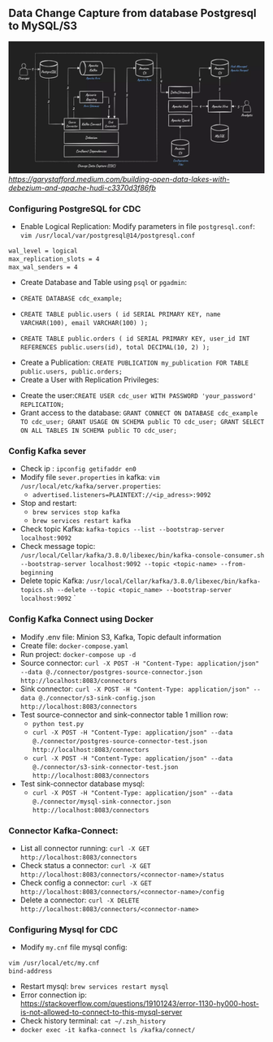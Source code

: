 ## Data Change Capture from database Postgresql to MySQL/S3
![Architecture](images/cdc-db-kakfa-s3-architecture.png)
*https://garystafford.medium.com/building-open-data-lakes-with-debezium-and-apache-hudi-c3370d3f86fb*
### Configuring PostgreSQL for CDC
- Enable Logical Replication: Modify parameters in file `postgresql.conf`:
` vim /usr/local/var/postgresql@14/postgresql.conf`
```
wal_level = logical
max_replication_slots = 4
max_wal_senders = 4
```
- Create Database and Table using `psql` or `pgadmin`:
+ `CREATE DATABASE cdc_example;`
+ `CREATE TABLE public.users (
   id SERIAL PRIMARY KEY,
   name VARCHAR(100),
   email VARCHAR(100)
);`

+ `CREATE TABLE public.orders (
    id SERIAL PRIMARY KEY,
    user_id INT REFERENCES public.users(id),
    total DECIMAL(10, 2)
);`

- Create a Publication: `CREATE PUBLICATION my_publication FOR TABLE public.users, public.orders;`
- Create a User with Replication Privileges:
+ Create the user:`CREATE USER cdc_user WITH PASSWORD 'your_password' REPLICATION;`
+ Grant access to the database: `GRANT CONNECT ON DATABASE cdc_example TO cdc_user;
GRANT USAGE ON SCHEMA public TO cdc_user;
GRANT SELECT ON ALL TABLES IN SCHEMA public TO cdc_user;
`
### Config Kafka sever
- Check ip : `ipconfig getifaddr en0`
- Modify file `sever.properties` in kafka: `vim /usr/local/etc/kafka/server.properties`:
     + `advertised.listeners=PLAINTEXT://<ip_adress>:9092`
- Stop and restart:
     + `brew services stop kafka`
     + `brew services restart kafka`
- Check topic Kafka: `kafka-topics --list --bootstrap-server localhost:9092`
- Check message topic: `/usr/local/Cellar/kafka/3.8.0/libexec/bin/kafka-console-consumer.sh --bootstrap-server localhost:9092 --topic <topic-name> --from-beginning`
- Delete topic Kafka: `/usr/local/Cellar/kafka/3.8.0/libexec/bin/kafka-topics.sh --delete --topic <topic_name> --bootstrap-server localhost:9092`
`

### Config Kafka Connect using Docker
- Modify .env file: Minion S3, Kafka, Topic default information
- Create file: `docker-compose.yaml`
- Run project: `docker-compose up -d`
- Source connector: `curl -X POST -H "Content-Type: application/json" --data @./connector/postgres-source-connector.json http://localhost:8083/connectors`
- Sink connector: `curl -X POST -H "Content-Type: application/json" --data @./connector/s3-sink-config.json http://localhost:8083/connectors`
- Test source-connector and sink-connector table 1 million row:
   + `python test.py`
   + `curl -X POST -H "Content-Type: application/json" --data @./connector/postgres-source-connector-test.json http://localhost:8083/connectors`
   + `curl -X POST -H "Content-Type: application/json" --data @./connector/s3-sink-connector-test.json http://localhost:8083/connectors`
- Test sink-connector database mysql:
   + `curl -X POST -H "Content-Type: application/json" --data @./connector/mysql-sink-connector.json http://localhost:8083/connectors`
### Connector Kafka-Connect:
- List all connector running: `curl -X GET http://localhost:8083/connectors`
- Check status a connector: `curl -X GET http://localhost:8083/connectors/<connector-name>/status`
- Check config a connector: `curl -X GET http://localhost:8083/connectors/<connector-name>/config`
- Delete a connector: `curl -X DELETE http://localhost:8083/connectors/<connector-name>`


### Configuring Mysql for CDC
- Modify `my.cnf` file mysql config:
```commandline
vim /usr/local/etc/my.cnf
bind-address
```

- Restart mysql: `brew services restart mysql`
- Error connection ip: https://stackoverflow.com/questions/19101243/error-1130-hy000-host-is-not-allowed-to-connect-to-this-mysql-server
- Check history terminal: `cat ~/.zsh_history`
- `docker exec -it kafka-connect ls /kafka/connect/`